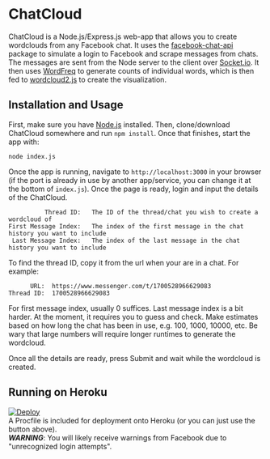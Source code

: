 # ChatCloud

ChatCloud is a Node.js/Express.js web-app that allows you to create wordclouds from any Facebook chat. It uses the [facebook-chat-api](https://www.npmjs.com/package/facebook-chat-api) package to simulate a login to Facebook and scrape messages from chats. The messages are sent from the Node server to the client over [Socket.io](https://socket.io/). It then uses [WordFreq](https://timdream.org/wordfreq/) to generate counts of individual words, which is then fed to [wordcloud2.js](https://timdream.org/wordcloud2.js/) to create the visualization.

## Installation and Usage

First, make sure you have [Node.js](https://nodejs.org/en/) installed. Then, clone/download ChatCloud somewhere and run `npm install`. Once that finishes, start the app with:

    node index.js

Once the app is running, navigate to `http://localhost:3000` in your browser (if the port is already in use by another app/service, you can change it at the bottom of `index.js`). Once the page is ready, login and input the details of the ChatCloud.

              Thread ID:   The ID of the thread/chat you wish to create a wordcloud of
    First Message Index:   The index of the first message in the chat history you want to include
     Last Message Index:   The index of the last message in the chat history you want to include
    
To find the thread ID, copy it from the url when your are in a chat. For example:

          URL:  https://www.messenger.com/t/1700528966629083
    Thread ID:  1700528966629083
    
For first message index, usually 0 suffices. Last message index is a bit harder. At the moment, it requires you to guess and check. Make estimates based on how long the chat has been in use, e.g. 100, 1000, 10000, etc. Be wary that large numbers will require longer runtimes to generate the wordcloud.

Once all the details are ready, press Submit and wait while the wordcloud is created.

## Running on Heroku
[![Deploy](https://www.herokucdn.com/deploy/button.png)](https://heroku.com/deploy)  
A Procfile is included for deployment onto Heroku (or you can just use the button above).  
***WARNING***: You will likely receive warnings from Facebook due to "unrecognized login attempts".
